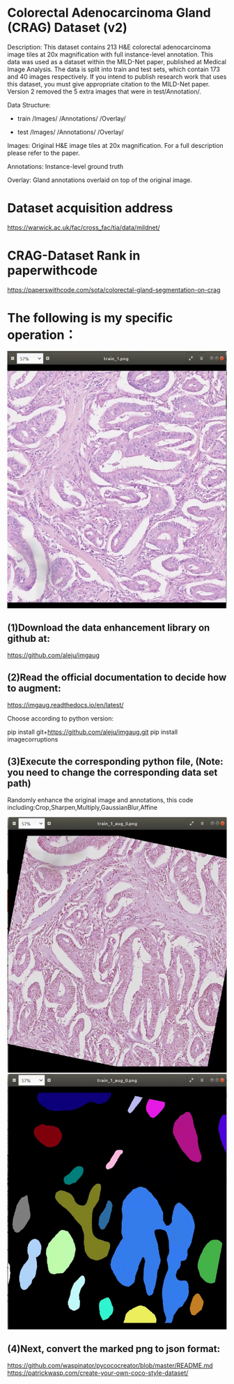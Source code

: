 # Colorectal Adenocarcinoma Gland (CRAG) Dataset (v2)

Description: 
This dataset contains 213 H&E colorectal adenocarcinoma image tiles at 20x magnification with full instance-level annotation. This data was used as a dataset within the MILD-Net paper, published at Medical Image Analysis. The data is split into train and test sets, which contain 173 and 40 images respectively. If you intend to publish research work that uses this dataset, you must give appropriate citation to the MILD-Net paper. Version 2 removed the 5 extra images that were in test/Annotation/.

Data Structure:

- train /Images/
        /Annotations/
 	/Overlay/

- test	/Images/
        /Annotations/
        /Overlay/

Images: Original H&E image tiles at 20x magnification. For a full description please refer to the paper.

Annotations: Instance-level ground truth

Overlay: Gland annotations overlaid on top of the original image.



# Dataset acquisition address
https://warwick.ac.uk/fac/cross_fac/tia/data/mildnet/

# CRAG-Dataset Rank in paperwithcode
https://paperswithcode.com/sota/colorectal-gland-segmentation-on-crag


# The following is my specific operation：

![CRAG_train1](CRAG_train1.png)

## (1)Download the data enhancement library on github at:
https://github.com/aleju/imgaug

## (2)Read the official documentation to decide how to augment:
https://imgaug.readthedocs.io/en/latest/

Choose according to python version:

pip install git+https://github.com/aleju/imgaug.git
pip install imagecorruptions

## (3)Execute the corresponding python file, (Note: you need to change the corresponding data set path)

Randomly enhance the original image and annotations, this code including:Crop,Sharpen,Multiply,GaussianBlur,Affine

![CRAG_train1_aug0](CRAG_train1_aug0.png)
![CRAG_train1_aug0_annotation](CRAG_train1_aug0_annotation.png)

## (4)Next, convert the marked png to json format:

https://github.com/waspinator/pycococreator/blob/master/README.md
https://patrickwasp.com/create-your-own-coco-style-dataset/
